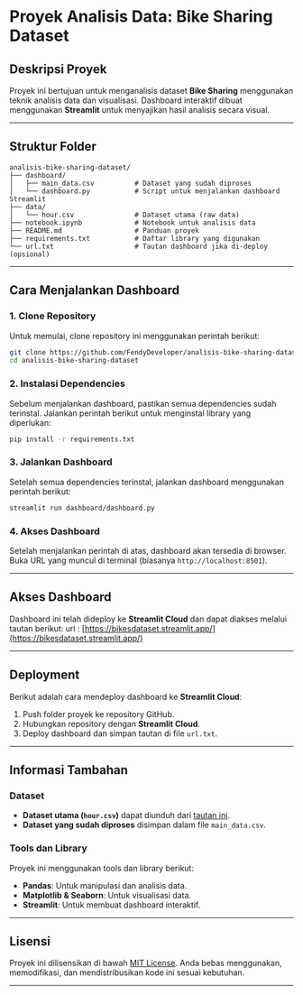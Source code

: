 # Proyek Analisis Data: Bike Sharing Dataset

## Deskripsi Proyek
Proyek ini bertujuan untuk menganalisis dataset **Bike Sharing** menggunakan teknik analisis data dan visualisasi. Dashboard interaktif dibuat menggunakan **Streamlit** untuk menyajikan hasil analisis secara visual.

---

## Struktur Folder
```
analisis-bike-sharing-dataset/
├── dashboard/
│   ├── main_data.csv          # Dataset yang sudah diproses
│   └── dashboard.py           # Script untuk menjalankan dashboard Streamlit
├── data/
│   └── hour.csv               # Dataset utama (raw data)
├── notebook.ipynb             # Notebook untuk analisis data
├── README.md                  # Panduan proyek
├── requirements.txt           # Daftar library yang digunakan
└── url.txt                    # Tautan dashboard jika di-deploy (opsional)
```

---

## Cara Menjalankan Dashboard

### 1. Clone Repository
Untuk memulai, clone repository ini menggunakan perintah berikut:
```bash
git clone https://github.com/FendyDeveloper/analisis-bike-sharing-dataset.git
cd analisis-bike-sharing-dataset
```

### 2. Instalasi Dependencies
Sebelum menjalankan dashboard, pastikan semua dependencies sudah terinstal. Jalankan perintah berikut untuk menginstal library yang diperlukan:
```bash
pip install -r requirements.txt
```

### 3. Jalankan Dashboard
Setelah semua dependencies terinstal, jalankan dashboard menggunakan perintah berikut:
```bash
streamlit run dashboard/dashboard.py
```

### 4. Akses Dashboard
Setelah menjalankan perintah di atas, dashboard akan tersedia di browser.  
Buka URL yang muncul di terminal (biasanya `http://localhost:8501`).

---

## Akses Dashboard
Dashboard ini telah dideploy ke **Streamlit Cloud** dan dapat diakses melalui tautan berikut:
url : [https://bikesdataset.streamlit.app/](https://bikesdataset.streamlit.app/)

---

## Deployment
Berikut adalah cara mendeploy dashboard ke **Streamlit Cloud**:
1. Push folder proyek ke repository GitHub.
2. Hubungkan repository dengan **Streamlit Cloud**.
3. Deploy dashboard dan simpan tautan di file `url.txt`.

---

## Informasi Tambahan

### Dataset
- **Dataset utama (`hour.csv`)** dapat diunduh dari [tautan ini](https://www.kaggle.com/datasets/lakshmi25npathi/bike-sharing-dataset/code).
- **Dataset yang sudah diproses** disimpan dalam file `main_data.csv`.

### Tools dan Library
Proyek ini menggunakan tools dan library berikut:
- **Pandas**: Untuk manipulasi dan analisis data.
- **Matplotlib & Seaborn**: Untuk visualisasi data.
- **Streamlit**: Untuk membuat dashboard interaktif.

---

## Lisensi
Proyek ini dilisensikan di bawah [MIT License](LICENSE). Anda bebas menggunakan, memodifikasi, dan mendistribusikan kode ini sesuai kebutuhan.

---